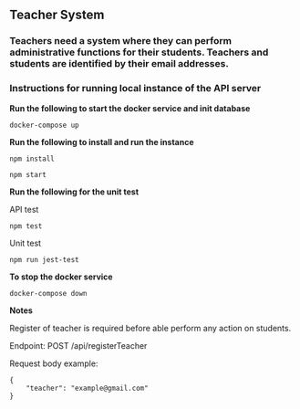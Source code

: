 ## Teacher System
### Teachers need a system where they can perform administrative functions for their students. Teachers and students are identified by their email addresses.
### Instructions for running local instance of the API server

**Run the following to start the docker service and init database**
```
docker-compose up
```

**Run the following to install and run the instance**
```
npm install

npm start
```

**Run the following for the unit test**

API test
```
npm test 
```

Unit test
```
npm run jest-test
```

**To stop the docker service**
```
docker-compose down
```

**Notes**

Register of teacher is required before able perform any action on students.

Endpoint: POST /api/registerTeacher

Request body example: 
```
{
    "teacher": "example@gmail.com"
}
```


